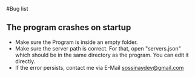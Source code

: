 #Bug list
## The program crashes on startup
* Make sure the Program is inside an empty folder.
* Make sure the server path is correct. For that, open "servers.json" which should be in the same directory as the program. You can edit it directly.
* If the error persists, contact me via E-Mail sossinaydev@gmail.com
